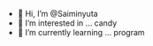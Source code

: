 - 👋 Hi, I’m @Saiminyuta
- 👀 I’m interested in ... candy
- 🌱 I’m currently learning ... program 



<!---
Saiminyuta/Saiminyuta is a ✨ special ✨ repository because its `README.md` (this file) appears on your GitHub profile.
You can click the Preview link to take a look at your changes.
--->
